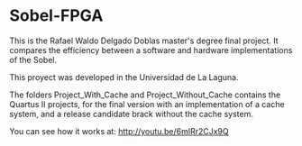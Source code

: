 Sobel-FPGA
=======

This is the Rafael Waldo Delgado Doblas master's degree final project.
It compares the efficiency between a software and hardware 
implementations of the Sobel.

This proyect was developed in the Universidad de La Laguna.

The folders Project_With_Cache and Project_Without_Cache contains the
Quartus II projects, for the final version with an implementation of
a cache system, and a release candidate brack without the cache system.

You can see how it works at:
http://youtu.be/6mIRr2CJx9Q
